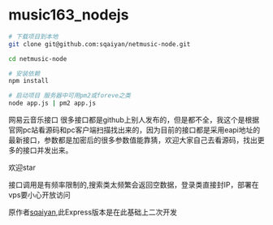 # music163_nodejs
``` bash
# 下载项目到本地
git clone git@github.com:sqaiyan/netmusic-node.git

cd netmusic-node 

# 安装依赖
npm install 

# 启动项目 服务器中可用pm2或foreve之类
node app.js | pm2 app.js

```



网易云音乐接口
很多接口都是github上别人发布的，但是都不全，我这个是根据官网pc站看源码和pc客户端扫描找出来的，因为目前的接口都是采用eapi地址的最新接口，参数都是加密后的很多参数值能靠猜，欢迎大家自己去看源码，找出更多的接口并发出来。

欢迎star

接口调用是有频率限制的,搜索类太频繁会返回空数据，登录类直接封IP，部署在vps要小心开放访问

原作者[sqaiyan](https://github.com/sqaiyan/netmusic-node),此Express版本是在此基础上二次开发
